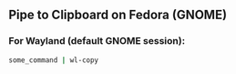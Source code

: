 ## Pipe to Clipboard on Fedora (GNOME)

### For Wayland (default GNOME session):

```bash
some_command | wl-copy
```
